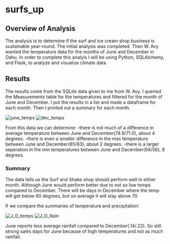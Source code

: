 # surfs_up

## Overview of Analysis
The analysis is to determine if the surf and ice cream shop business is sustainable year-round. The initial analysis was completed. Then W. Avy wanted the temperature data for the months of June and December in Oahu. In order to complete this analyis I will be using Python, SQLAlchemy, and Flask, to analyze and visualize climate data. 

## Results
The results come from the SQLite data given to me from W. Avy. I queried the Measurements table for the temperatures and filtered for the month of June and December. I put the results in a list and made a dataframe for each month. Then I printed out a summary for each month.

![june_temps](https://user-images.githubusercontent.com/86200136/131225152-5d978e87-44f6-4352-ae37-3f7961610d5b.png)
![dec_temps](https://user-images.githubusercontent.com/86200136/131225083-57054598-bf57-4da2-970d-048fc979e455.png)

From this data we can determine:
-there is not much of a difference in average temperature between June and December(74.9/71.0), about 4 degrees. 
-there is even a smaller difference in the max temperature between June and December(85/83), about 2 degrees.
-there is a larger seperation in the min temperatures  between June and December(64/56), 8 degrees.

### Summary
The data tells us the Surf and Shake shop should perform well in either month. Although June would perform better due to not so low temps compared to December. There will be days in December where the temp will get below 60 degrees, but on average it will stay above 70. 

If we compare the summaries of temperature and precipitation:


![J_D_temps](https://user-images.githubusercontent.com/86200136/131226115-52b083f7-68f3-487a-bb76-f5a82f44d174.png)
![J_D_Rain](https://user-images.githubusercontent.com/86200136/131226118-b0c56b3e-de82-4894-8782-cd28505170d2.png)


June reports less average rainfall compared to December(.14/.22). So still strong sales days for June because of high temperatures and not as much rainfall.
